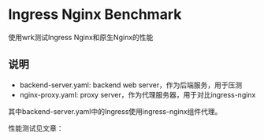 # Ingress Nginx Benchmark

使用wrk测试Ingress Nginx和原生Nginx的性能

## 说明
- backend-server.yaml: backend web server，作为后端服务，用于压测
- nginx-proxy.yaml: proxy server，作为代理服务器，用于对比ingress-nginx

其中backend-server.yaml中的Ingress使用ingress-nginx组件代理。

性能测试见文章：
